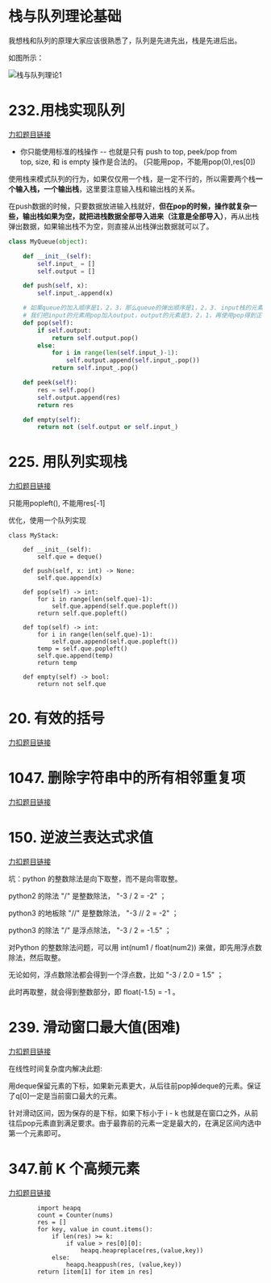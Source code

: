 # 栈与队列理论基础

我想栈和队列的原理大家应该很熟悉了，队列是先进先出，栈是先进后出。

如图所示：

![栈与队列理论1](https://code-thinking-1253855093.file.myqcloud.com/pics/20210104235346563.png) 

# 232.用栈实现队列

[力扣题目链接](https://leetcode.cn/problems/implement-queue-using-stacks/) 
 
* 你只能使用标准的栈操作 -- 也就是只有 push to top, peek/pop from top, size, 和 is empty 操作是合法的。 (只能用pop，不能用pop(0),res[0])
  
使用栈来模式队列的行为，如果仅仅用一个栈，是一定不行的，所以需要两个栈**一个输入栈，一个输出栈**，这里要注意输入栈和输出栈的关系。
 
在push数据的时候，只要数据放进输入栈就好，**但在pop的时候，操作就复杂一些，输出栈如果为空，就把进栈数据全部导入进来（注意是全部导入）**，再从出栈弹出数据，如果输出栈不为空，则直接从出栈弹出数据就可以了。

```py
class MyQueue(object):

    def __init__(self):
        self.input_ = []
        self.output = []

    def push(self, x):
        self.input_.append(x)

    # 如果queue的加入顺序是1，2，3，那么queue的弹出顺序是1，2，3. input栈的元素是1，2，3, 直接用pop的话顺序是反的.
    # 我们把input的元素用pop加入output，output的元素是3，2，1，再使用pop得到正确的顺序（负负得正）
    def pop(self):
        if self.output:
            return self.output.pop()
        else:
            for i in range(len(self.input_)-1):
                self.output.append(self.input_.pop())
            return self.input_.pop()

    def peek(self):
        res = self.pop()
        self.output.append(res)
        return res

    def empty(self):
        return not (self.output or self.input_)
```
# 225. 用队列实现栈

[力扣题目链接](https://leetcode.cn/problems/implement-stack-using-queues/)

只能用popleft(), 不能用res[-1]

优化，使用一个队列实现
```
class MyStack:

    def __init__(self):
        self.que = deque()

    def push(self, x: int) -> None:
        self.que.append(x)

    def pop(self) -> int:
        for i in range(len(self.que)-1):
            self.que.append(self.que.popleft())
        return self.que.popleft()

    def top(self) -> int:
        for i in range(len(self.que)-1):
            self.que.append(self.que.popleft())
        temp = self.que.popleft()
        self.que.append(temp)
        return temp

    def empty(self) -> bool:
        return not self.que
```

# 20. 有效的括号

[力扣题目链接](https://leetcode.cn/problems/valid-parentheses/)

# 1047. 删除字符串中的所有相邻重复项

[力扣题目链接](https://leetcode.cn/problems/remove-all-adjacent-duplicates-in-string/)

# 150. 逆波兰表达式求值

[力扣题目链接](https://leetcode.cn/problems/evaluate-reverse-polish-notation/)

坑：python 的整数除法是向下取整，而不是向零取整。

python2 的除法 "/" 是整数除法， "-3 / 2 = -2" ；

python3 的地板除 "//" 是整数除法， "-3 // 2 = -2" ；

python3 的除法 "/" 是浮点除法， "-3 / 2 = -1.5" ；

对Python 的整数除法问题，可以用 int(num1 / float(num2)) 来做，即先用浮点数除法，然后取整。

无论如何，浮点数除法都会得到一个浮点数，比如 "-3 / 2.0 = 1.5" ；

此时再取整，就会得到整数部分，即 float(-1.5) = -1 。

# 239. 滑动窗口最大值(困难)

[力扣题目链接](https://leetcode.cn/problems/sliding-window-maximum/)

在线性时间复杂度内解决此题:

用deque保留元素的下标，如果新元素更大，从后往前pop掉deque的元素。保证了q[0]一定是当前窗口最大的元素。

针对滑动区间，因为保存的是下标，如果下标小于 i - k 也就是在窗口之外，从前往后pop元素直到满足要求。由于最靠前的元素一定是最大的，在满足区间内选中第一个元素即可。

# 347.前 K 个高频元素

[力扣题目链接](https://leetcode.cn/problems/top-k-frequent-elements/)

```
        import heapq
        count = Counter(nums)
        res = []
        for key, value in count.items():
            if len(res) >= k:
                if value > res[0][0]:
                    heapq.heapreplace(res,(value,key))
            else:
                heapq.heappush(res, (value,key))
        return [item[1] for item in res]
```

